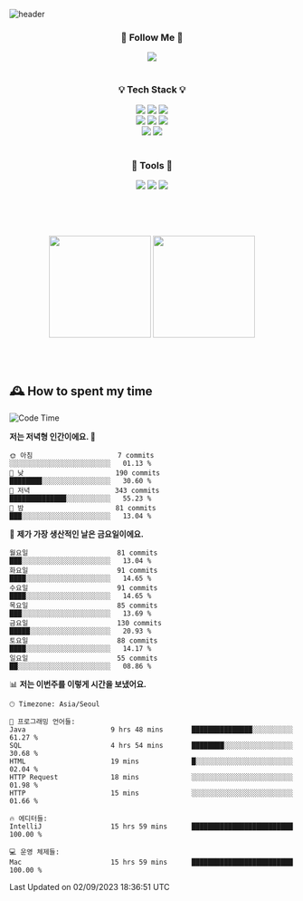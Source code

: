 ![header](https://capsule-render.vercel.app/api?type=waving&color=0:FFE29F,50:FFA99F,100:FF719A&height=300&fontAlignY=40&section=header&text=sung%20eun&fontSize=80&fontColor=FFFFFF)

<div align="center">
	<h3>🐹  Follow Me  🐹</h3>
	<a href="https://velog.io/@saeun05" target="_blank"><img src="https://img.shields.io/badge/Velog-20C997?style=flat&logo=velog&logoColor=white"/></a><br><br>
	<h3>💡  Tech Stack  💡</h3>
	<img src="https://img.shields.io/badge/Java-0078D4?style=flat"/>
	<img src="https://img.shields.io/badge/Spring-6DB33F?style=flat&logo=spring&logoColor=white"/>
	<img src="https://img.shields.io/badge/SpringBoot-6DB33F?style=flat&logo=springboot&logoColor=white"/><br>
	<img src="https://img.shields.io/badge/HTML5-E34F26?style=flat&logo=html5&logoColor=white"/>
	<img src="https://img.shields.io/badge/CSS3-1572B6?style=flat&logo=css3&logoColor=white"/>
	<img src="https://img.shields.io/badge/jQuery-0769AD?style=flat&logo=jquery&logoColor=white"/><br>
	<img src="https://img.shields.io/badge/MySQL-4479A1?style=flat&logo=mysql&logoColor=white"/>
	<img src="https://img.shields.io/badge/oracle-F80000?style=flat&logo=oracle&logoColor=white"/><br><br>
	<h3>🔦  Tools  🔦</h3>
	<img src="https://img.shields.io/badge/intelliJ IDEA-000000?style=flat&logo=intellijidea&logoColor=white"/>
	<img src="https://img.shields.io/badge/Notion-F9DC3E?style=flat&logo=notion&logoColor=white"/>
	<img src="https://img.shields.io/badge/Git-F05032?style=flat&logo=git&logoColor=white"/><br><br>
</div>

<br><br>

<div align="center">
  <img style="height:180px" src="https://github-readme-stats.vercel.app/api?username=sungeunn&show_icons=true&theme=omni&locale=kr"/>
  <img style="height:180px" src="https://github-readme-stats.vercel.app/api/top-langs/?username=sungeunn&theme=omni&layout=compact&locale=kr"/>
</div>

<br><br>

## 🕰 How to spent my time
<!--START_SECTION:waka-->
![Code Time](http://img.shields.io/badge/Code%20Time-156%20hrs%2026%20mins-blue)

**저는 저녁형 인간이에요. 🦉** 

```text
🌞 아침                     7 commits           ░░░░░░░░░░░░░░░░░░░░░░░░░   01.13 % 
🌆 낮　                     190 commits         ████████░░░░░░░░░░░░░░░░░   30.60 % 
🌃 저녁                     343 commits         ██████████████░░░░░░░░░░░   55.23 % 
🌙 밤　                     81 commits          ███░░░░░░░░░░░░░░░░░░░░░░   13.04 % 
```
📅 **제가 가장 생산적인 날은 금요일이에요.** 

```text
월요일                      81 commits          ███░░░░░░░░░░░░░░░░░░░░░░   13.04 % 
화요일                      91 commits          ████░░░░░░░░░░░░░░░░░░░░░   14.65 % 
수요일                      91 commits          ████░░░░░░░░░░░░░░░░░░░░░   14.65 % 
목요일                      85 commits          ███░░░░░░░░░░░░░░░░░░░░░░   13.69 % 
금요일                      130 commits         █████░░░░░░░░░░░░░░░░░░░░   20.93 % 
토요일                      88 commits          ████░░░░░░░░░░░░░░░░░░░░░   14.17 % 
일요일                      55 commits          ██░░░░░░░░░░░░░░░░░░░░░░░   08.86 % 
```


📊 **저는 이번주를 이렇게 시간을 보냈어요.** 

```text
🕑︎ Timezone: Asia/Seoul

💬 프로그래밍 언어들: 
Java                     9 hrs 48 mins       ███████████████░░░░░░░░░░   61.27 % 
SQL                      4 hrs 54 mins       ████████░░░░░░░░░░░░░░░░░   30.68 % 
HTML                     19 mins             █░░░░░░░░░░░░░░░░░░░░░░░░   02.04 % 
HTTP Request             18 mins             ░░░░░░░░░░░░░░░░░░░░░░░░░   01.98 % 
HTTP                     15 mins             ░░░░░░░░░░░░░░░░░░░░░░░░░   01.66 % 

🔥 에디터들: 
IntelliJ                 15 hrs 59 mins      █████████████████████████   100.00 % 

💻 운영 체제들: 
Mac                      15 hrs 59 mins      █████████████████████████   100.00 % 
```


 Last Updated on 02/09/2023 18:36:51 UTC
<!--END_SECTION:waka-->
